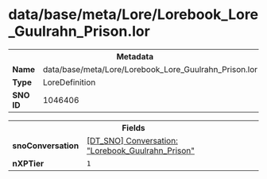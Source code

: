 <h1>data/base/meta/Lore/Lorebook_Lore_Guulrahn_Prison.lor</h1><table><tr><th colspan="100%">Metadata</th></tr><tr><td><b>Name</b></td><td>data/base/meta/Lore/Lorebook_Lore_Guulrahn_Prison.lor</td></tr><tr><td><b>Type</b></td><td>LoreDefinition</td></tr><tr><td><b>SNO ID</b></td><td>1046406</td></tr></table>

<table><tr><th colspan="100%">Fields</th></tr><tr><td><b>snoConversation</b></td><td><a href="..\Conversation\Lorebook_Guulrahn_Prison.cnv.md">[DT_SNO] Conversation: "Lorebook_Guulrahn_Prison"</a></td></tr><tr><td><b>nXPTier</b></td><td><code>1</code></td></tr></table>

